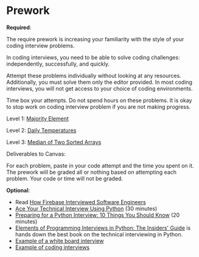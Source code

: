 Prework
======

__Required__:

The require prework is increasing your familiarity with the style of your coding interview problems. 

In coding interviews, you need to be able to solve coding challenges: independently, successfully, and quickly. 

Attempt these problems individually without looking at any resources. Additionally, you must solve them only the editor provided. In most coding interviews, you will not get access to your choice of coding environments.

Time box your attempts. Do not spend hours on these problems. It is okay to stop work on coding interview problem if you are not making progress. 

Level 1: [Majority Element](https://leetcode.com/problems/majority-element/)

Level 2: [Daily Temperatures](https://leetcode.com/problems/daily-temperatures/)

Level 3: [Median of Two Sorted Arrays](https://leetcode.com/problems/median-of-two-sorted-arrays/)

Deliverables to Canvas:

For each problem, paste in your code attempt and the time you spent on it. The prework will be graded all or nothing based on attempting each problem. Your code or time will not be graded. 


__Optional__:

- Read [How Firebase Interviewed Software Engineers](https://startupandrew.com/posts/how-firebase-interviewed-software-engineers/?1)
- [Ace Your Technical Interview Using Python](https://www.youtube.com/watch?v=NltGUUi23zc) (30 minutes)
- [Preparing for a Python Interview: 10 Things You Should Know](https://www.youtube.com/watch?v=DEwgZNC-KyE) (20 minutes)
- [Elements of Programming Interviews in Python: The Insiders' Guide](https://www.amazon.com/Elements-Programming-Interviews-Python-Insiders/dp/1537713949) is hands down the best book on the technical interviewing in Python.
- [Example of a white board interview](https://www.youtube.com/watch?v=XKu_SEDAykw)
- [Example of coding interviews](https://www.youtube.com/channel/UCNc-Wa_ZNBAGzFkYbAHw9eg/videos)